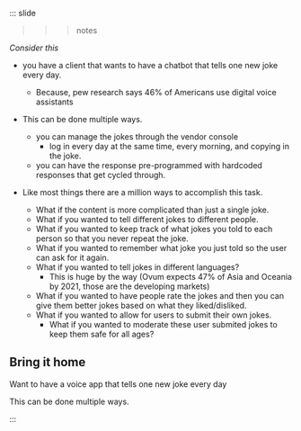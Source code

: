 
::: slide

>>> notes

*Consider this*
- you have a client that wants to have a chatbot that tells one new joke every day.
  - Because, pew research says 46% of Americans use digital voice assistants
- This can be done multiple ways.
  - you can manage the jokes through the vendor console
    - log in every day at the same time, every morning, and copying in the joke.
  - you can have the response pre-programmed with hardcoded responses that get cycled through.

- Like most things there are a million ways to accomplish this task.
  - What if the content is more complicated than just a single joke.
  - What if you wanted to tell different jokes to different people.
  - What if you wanted to keep track of what jokes you told to each person so that you never repeat the joke.
  - What if you wanted to remember what joke you just told so the user can ask for it again.
  - What if you wanted to tell jokes in different languages?
    - This is huge by the way (Ovum expects 47% of Asia and Oceania by 2021, those are the developing markets)
  - What if you wanted to have people rate the jokes and then you can give them better jokes based on what they liked/disliked.
  - What if you wanted to allow for users to submit their own jokes.
    - What if you wanted to moderate these user submited jokes to keep them safe for all ages?

>>>

## Bring it home

Want to have a voice app that tells one new joke every day

This can be done multiple ways.

:::
